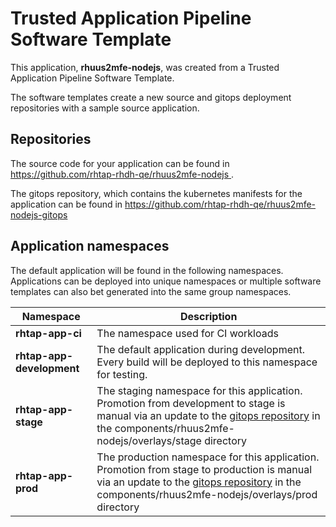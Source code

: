 # Trusted Application Pipeline Software Template

This application, **rhuus2mfe-nodejs**, was created from a Trusted Application Pipeline Software Template.

The software templates create a new source and gitops deployment repositories with a sample source application. 

## Repositories

The source code for your application can be found in [https://github.com/rhtap-rhdh-qe/rhuus2mfe-nodejs ](https://github.com/rhtap-rhdh-qe/rhuus2mfe-nodejs ).
 
The gitops repository, which contains the kubernetes manifests for the application can be found in 
[https://github.com/rhtap-rhdh-qe/rhuus2mfe-nodejs-gitops ](https://github.com/rhtap-rhdh-qe/rhuus2mfe-nodejs-gitops ) 

## Application namespaces 

The default application will be found in the following namespaces. Applications can be deployed into unique namespaces or multiple software templates can also bet generated into the same group namespaces.  

|  Namespace   |  Description   |  
| -------- | -------- |
| **rhtap-app-ci** | The namespace used for CI workloads |
| **rhtap-app-development** | The default application during development. Every build will be deployed to this namespace for testing. |
| **rhtap-app-stage** | The staging namespace for this application. Promotion from development to stage is manual via an update to the [gitops repository](https://github.com/rhtap-rhdh-qe/rhuus2mfe-nodejs-gitops ) in the components/rhuus2mfe-nodejs/overlays/stage directory |
| **rhtap-app-prod** | The production namespace for this application. Promotion from stage to production is manual via an update to the [gitops repository](https://github.com/rhtap-rhdh-qe/rhuus2mfe-nodejs-gitops ) in the components/rhuus2mfe-nodejs/overlays/prod directory |